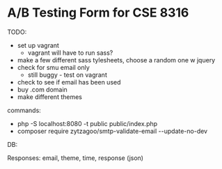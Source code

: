 # A/B Testing Form for CSE 8316

TODO:
- set up vagrant 
	- vagrant will have to run sass?
- make a few different sass tylesheets, choose a random one w jquery
- check for smu email only
	- still buggy - test on vagrant
- check to see if email has been used
- buy .com domain
- make different themes



commands:
- php -S localhost:8080 -t public public/index.php
- composer require zytzagoo/smtp-validate-email --update-no-dev 


DB:

Responses:
	email, theme, time, response (json)